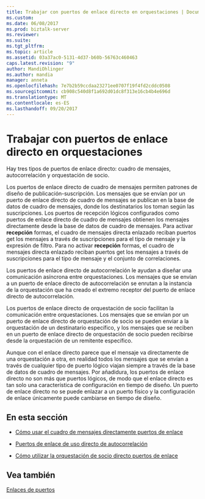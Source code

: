 ```yaml
---
title: Trabajar con puertos de enlace directo en orquestaciones | Documentos de Microsoft
ms.custom: 
ms.date: 06/08/2017
ms.prod: biztalk-server
ms.reviewer: 
ms.suite: 
ms.tgt_pltfrm: 
ms.topic: article
ms.assetid: 03a37ac0-5131-4d37-b60b-56763c460463
caps.latest.revision: "9"
author: MandiOhlinger
ms.author: mandia
manager: anneta
ms.openlocfilehash: 7e7b2b59ccdaa23271ee0707f19f4fd2cddc0508
ms.sourcegitcommit: cb908c540d8f1a692d01dc8f313e16cb4b4e696d
ms.translationtype: MT
ms.contentlocale: es-ES
ms.lasthandoff: 09/20/2017
---
```

# <a name="working-with-direct-bound-ports-in-orchestrations"></a>Trabajar con puertos de enlace directo en orquestaciones
Hay tres tipos de puertos de enlace directo: cuadro de mensajes, autocorrelación y orquestación de socio.  
  
 Los puertos de enlace directo de cuadro de mensajes permiten patrones de diseño de publicación-suscripción. Los mensajes que se envían por un puerto de enlace directo de cuadro de mensajes se publican en la base de datos de cuadro de mensajes, donde los destinatarios los toman según las suscripciones. Los puertos de recepción lógicos configurados como puertos de enlace directo de cuadro de mensajes obtienen los mensajes directamente desde la base de datos de cuadro de mensajes. Para activar **recepción** formas, el cuadro de mensajes directa enlazado reciban puertos get los mensajes a través de suscripciones para el tipo de mensaje y la expresión de filtro. Para no activar **recepción** formas, el cuadro de mensajes directa enlazado reciban puertos get los mensajes a través de suscripciones para el tipo de mensaje y el conjunto de correlaciones.  
  
 Los puertos de enlace directo de autocorrelación le ayudan a diseñar una comunicación asíncrona entre orquestaciones. Los mensajes que se envían a un puerto de enlace directo de autocorrelación se enrutan a la instancia de la orquestación que ha creado el extremo receptor del puerto de enlace directo de autocorrelación.  
  
 Los puertos de enlace directo de orquestación de socio facilitan la comunicación entre orquestaciones. Los mensajes que se envían por un puerto de enlace directo de orquestación de socio se pueden enviar a la orquestación de un destinatario específico, y los mensajes que se reciben en un puerto de enlace directo de orquestación de socio pueden recibirse desde la orquestación de un remitente específico.  
  
 Aunque con el enlace directo parece que el mensaje va directamente de una orquestación a otra, en realidad todos los mensajes que se envían a través de cualquier tipo de puerto lógico viajan siempre a través de la base de datos de cuadro de mensajes. Por añadidura, los puertos de enlace directo no son más que puertos lógicos, de modo que el enlace directo es tan solo una característica de configuración en tiempo de diseño. Un puerto de enlace directo no se puede enlazar a un puerto físico y la configuración de enlace únicamente puede cambiarse en tiempo de diseño.  
  
## <a name="in-this-section"></a>En esta sección  
  
-   [Cómo usar el cuadro de mensajes directamente puertos de enlace](../core/how-to-use-messagebox-direct-bound-ports.md)  
  
-   [Puertos de enlace de uso directo de autocorrelación](../core/how-to-use-self-correlating-direct-bound-ports.md)  
  
-   [Cómo utilizar la orquestación de socio directo puertos de enlace](../core/how-to-use-partner-orchestration-direct-bound-ports.md)  
  
## <a name="see-also"></a>Vea también  
 [Enlaces de puertos](../core/port-bindings.md)